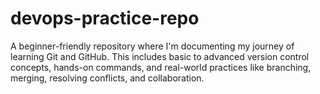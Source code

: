 # devops-practice-repo
A beginner-friendly repository where I'm documenting my journey of learning Git and GitHub. This includes basic to advanced version control concepts, hands-on commands, and real-world practices like branching, merging, resolving conflicts, and collaboration.  
